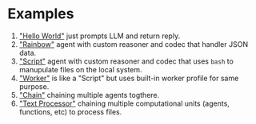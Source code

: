 # Examples

1. ["Hello World"](./01_helloworld/hw.go) just prompts LLM and return reply.
2. ["Rainbow"](./02_rainbow/rainbow.go) agent with custom reasoner and codec that handler JSON data.
3. ["Script"](./03_script/) agent with custom reasoner and codec that uses `bash` to manupulate files on the local system.
4. ["Worker"](./04_worker/) is like a "Script" but uses built-in worker profile for same purpose.
5. ["Chain"](./05_chain/) chaining multiple agents togthere.
6. ["Text Processor"](./06_text_processor/processor.go) chaining multiple computational units (agents, functions, etc) to process files.
